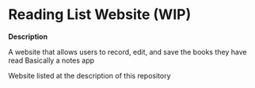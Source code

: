 # Reading List Website (WIP)

**Description**

A website that allows users to record, edit, and save the books they have read
Basically a notes app

Website listed at the description of this repository

